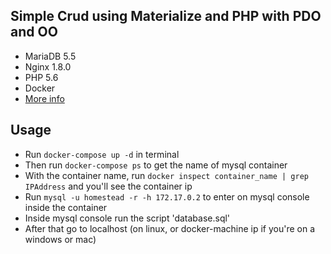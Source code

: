 ## Simple Crud using Materialize and PHP with PDO and OO
* MariaDB 5.5
* Nginx 1.8.0
* PHP 5.6
* Docker
* [More info](https://github.com/dydx/alpine-nginx-php-mariadb)

## Usage
* Run `docker-compose up -d` in terminal 
* Then run ` docker-compose ps ` to get the name of mysql container
* With the container name, run `docker inspect container_name | grep IPAddress` and you'll see the container ip
* Run `mysql -u homestead -r -h 172.17.0.2` to enter on mysql console inside the container
* Inside mysql console run the script 'database.sql' 
* After that go to localhost (on linux, or docker-machine ip if you're on a windows or mac)



